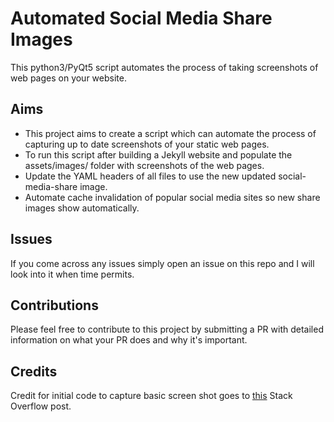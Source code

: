 # Automated Social Media Share Images

This python3/PyQt5 script automates the process of taking screenshots of web pages on your website.

## Aims
- This project aims to create a script which can automate the process of capturing up to date screenshots of your static web pages.
- To run this script after building a Jekyll website and populate the assets/images/ folder with screenshots of the web pages.
- Update the YAML headers of all files to use the new updated social-media-share image.
- Automate cache invalidation of popular social media sites so new share images show automatically.


## Issues
If you come across any issues simply open an issue on this repo and I will look into it when time permits.

## Contributions

Please feel free to contribute to this project by submitting a PR with detailed information on what your PR does and why it's important.

## Credits

Credit for initial code to capture basic screen shot goes to [this](https://stackoverflow.com/questions/1197172/how-can-i-take-a-screenshot-image-of-a-website-using-python) Stack Overflow post.